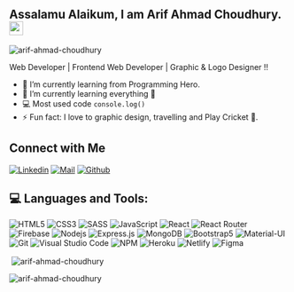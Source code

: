 <!-- welcome message -->
<h2>Assalamu Alaikum, I am Arif Ahmad Choudhury. <img src="https://media.giphy.com/media/hvRJCLFzcasrR4ia7z/giphy.gif" width="25px"> </h2>

<p align="left"> <img src="https://komarev.com/ghpvc/?username=arif-ahmad-choudhury&label=Profile%20views&color=129e00&style=plastic" alt="arif-ahmad-choudhury" /> </p>

Web Developer | Frontend Web Developer | Graphic & Logo Designer !!

- 🔭 I’m currently learning from Programming Hero.
- 🌱 I’m currently learning everything 🤣
- 💻 Most used code `console.log()`
- ⚡ Fun fact: I love to graphic design, travelling and Play Cricket 🏏.

## Connect with Me
[![Linkedin](https://img.shields.io/badge/LinkedIn-0077B5?style=for-the-badge&logo=linkedin&logoColor=white)](https://www.linkedin.com/in/arif-ahmad-choudhury/)
[![Mail](https://img.shields.io/badge/Gmail-D14836?style=for-the-badge&logo=gmail&logoColor=white)](mailto:arifac83@gmail.com)
[![Github](https://img.shields.io/badge/GitHub-100000?style=for-the-badge&logo=github&logoColor=white)](https://github.com/arif-ahmad-choudhury)

## 💻 Languages and Tools:

![HTML5](https://img.shields.io/badge/HTML5-E34F26?style=for-the-badge&logo=html5&logoColor=white)
![CSS3](https://img.shields.io/badge/CSS3-1572B6?style=for-the-badge&logo=css3&logoColor=white)
![SASS](https://img.shields.io/badge/Sass-CC6699?style=for-the-badge&logo=sass&logoColor=white)
![JavaScript](https://img.shields.io/badge/JavaScript-F7DF1E?style=for-the-badge&logo=javascript&logoColor=black)
![React](https://img.shields.io/badge/React-20232A?style=for-the-badge&logo=react&logoColor=61DAFB)
![React Router](https://img.shields.io/badge/React_Router-CA4245?style=for-the-badge&logo=react-router&logoColor=white)
![Firebase](https://img.shields.io/badge/firebase-ffca28?style=for-the-badge&logo=firebase&logoColor=black)
![Nodejs](https://img.shields.io/badge/Node.js-339933?style=for-the-badge&logo=nodedotjs&logoColor=white)
![Express.js](https://img.shields.io/badge/Express.js-000000?style=for-the-badge&logo=express&logoColor=white)
![MongoDB](https://img.shields.io/badge/MongoDB-4EA94B?style=for-the-badge&logo=mongodb&logoColor=white)
![Bootstrap5](https://img.shields.io/badge/Bootstrap-563D7C?style=for-the-badge&logo=bootstrap&logoColor=white)
![Material-UI](https://img.shields.io/badge/Material--UI-0081CB?style=for-the-badge&logo=material-ui&logoColor=white)
![Git](https://img.shields.io/badge/Git-F05032?style=for-the-badge&logo=git&logoColor=white)
![Visual Studio Code](https://img.shields.io/badge/Visual_Studio_Code-0078D4?style=for-the-badge&logo=visual%20studio%20code&logoColor=white)
![NPM](https://img.shields.io/badge/npm-CB3837?style=for-the-badge&logo=npm&logoColor=white)
![Heroku](https://img.shields.io/badge/Heroku-430098?style=for-the-badge&logo=heroku&logoColor=white)
![Netlify](https://img.shields.io/badge/Netlify-00C7B7?style=for-the-badge&logo=netlify&logoColor=white)
![Figma](https://img.shields.io/badge/Figma-F24E1E?style=for-the-badge&logo=figma&logoColor=white)


<p>&nbsp;<img align="center" src="https://github-readme-stats.vercel.app/api?username=arif-ahmad-choudhury&show_icons=true&theme=cobalt&title_color=3cb480&locale=en" alt="arif-ahmad-choudhury" /></p>

<p><img align="left" src="https://github-readme-stats.vercel.app/api/top-langs?username=arif-ahmad-choudhury&show_icons=true&theme=cobalt&title_color=3cb480&locale=en&layout=compact" alt="arif-ahmad-choudhury" /></p> <br>
